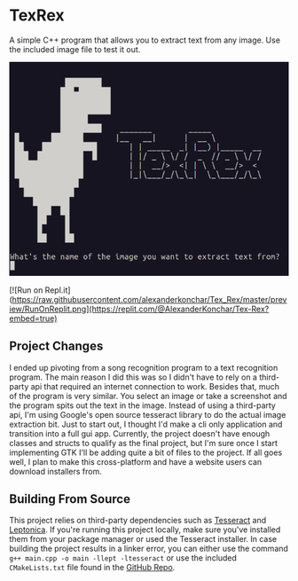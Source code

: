 # TexRex

A simple C++ program that allows you to extract text from any image. Use the included image file to test it out.

![TexRex](https://raw.githubusercontent.com/alexanderkonchar/Tex_Rex/master/preview/TexRex.png)

[![Run on Repl.it](https://raw.githubusercontent.com/alexanderkonchar/Tex_Rex/master/preview/RunOnReplit.png](https://replit.com/@AlexanderKonchar/Tex-Rex?embed=true)

## Project Changes

I ended up pivoting from a song recognition program to a text recognition program. The main reason I did this was so I
didn't have to rely on a third-party api that required an internet connection to work. Besides that, much of the program
is very similar. You select an image or take a screenshot and the program spits out the text in the image. Instead of
using a third-party api, I'm using Google's open source tesseract library to do the actual image extraction bit. Just to
start out, I thought I'd make a cli only application and transition into a full gui app. Currently, the project doesn't
have enough classes and structs to qualify as the final project, but I'm sure once I start implementing GTK I'll be
adding quite a bit of files to the project. If all goes well, I plan to make this cross-platform and have a website
users can download installers from.

## Building From Source

This project relies on third-party dependencies such
as [Tesseract](https://tesseract-ocr.github.io/tessdoc/Installation.html)
and [Leptonica](https://github.com/DanBloomberg/leptonica). If you're running this project locally, make sure you've
installed them from your package manager or used the Tesseract installer. In case building the project results in a
linker error, you can either use the command `g++ main.cpp -o main -llept -ltesseract` or use the
included `CMakeLists.txt` file found in the [GitHub Repo](https://github.com/alexanderkonchar/Tex_Rex).